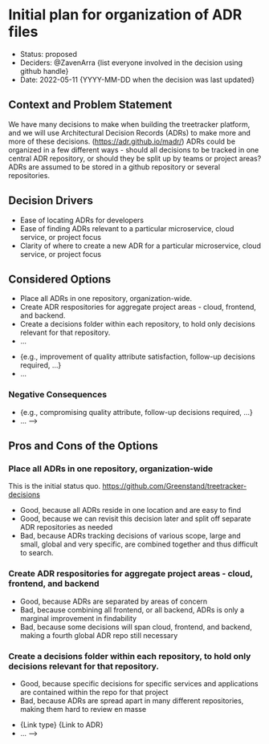 # Initial plan for organization of ADR files

* Status: proposed 
* Deciders: @ZavenArra {list everyone involved in the decision using github handle} <!-- optional -->
* Date: 2022-05-11 {YYYY-MM-DD when the decision was last updated} <!-- optional -->


## Context and Problem Statement

We have many decisions to make when building the treetracker platform, and we will use Architectural Decision Records (ADRs) to make more and more of these decisions. (https://adr.github.io/madr/)  ADRs could be organized in a few different ways - should all decisions to be tracked in one central ADR repository, or should they be split up by teams or project areas?  ADRs are assumed to be stored in a github repository or several repositories.

## Decision Drivers <!-- optional -->

* Ease of locating ADRs for developers
* Ease of finding ADRs relevant to a particular microservice, cloud service, or project focus
* Clarity of where to create a new ADR for a particular microservice, cloud service, or project focus

## Considered Options

* Place all ADRs in one repository, organization-wide.
* Create ADR respositories for aggregate project areas - cloud, frontend, and backend.
* Create a decisions folder within each repository, to hold only decisions relevant for that repository.
* … <!-- numbers of options can vary -->

<!--
## Decision Outcome

Chosen option: "{option 1}", because {justification. e.g., only option, which meets k.o. criterion decision driver | which resolves force {force} | … | comes out best (see below)}.

### Positive Consequences <!-- optional -->

* {e.g., improvement of quality attribute satisfaction, follow-up decisions required, …}
* …

### Negative Consequences <!-- optional -->

* {e.g., compromising quality attribute, follow-up decisions required, …}
* …
-->

## Pros and Cons of the Options

### Place all ADRs in one repository, organization-wide

This is the initial status quo.  https://github.com/Greenstand/treetracker-decisions

* Good, because all ADRs reside in one location and are easy to find
* Good, because we can revisit this decision later and split off separate ADR repositories as needed
* Bad, because ADRs tracking decisions of various scope, large and small, global and very specific, are combined together and thus difficult to search.

### Create ADR respositories for aggregate project areas - cloud, frontend, and backend

* Good, because ADRs are separated by areas of concern
* Bad, because combining all frontend, or all backend, ADRs is only a marginal improvement in findability
* Bad, because some decisions will span cloud, frontend, and backend, making a fourth global ADR repo still necessary

### Create a decisions folder within each repository, to hold only decisions relevant for that repository.

* Good, because specific decisions for specific services and applications are contained within the repo for that project
* Bad, because ADRs are spread apart in many different repositories, making them hard to review en masse

<!--
## Links <!-- optional -->

* {Link type} {Link to ADR} <!-- example: Refined by [ADR-0005](0005-example.md) -->
* … <!-- numbers of links can vary -->
-->
